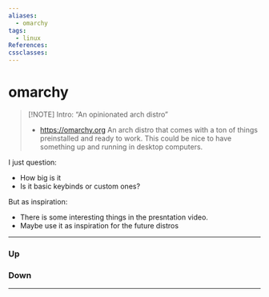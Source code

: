 ```yaml
---
aliases:
  - omarchy
tags:
  - linux
References:
cssclasses:
---
```

# omarchy
> [!NOTE] Intro: 
> “An opinionated arch distro” 
> - https://omarchy.org
> An arch distro that comes with a ton of things preinstalled and ready to work. This could be nice to have something up and running in desktop computers.

I just question: 
- How big is it 
- Is it basic keybinds or custom ones?

But as inspiration: 
- There is some interesting things in the presntation video. 
- Maybe use it as inspiration for the future distros

***
### Up
### Down
***
